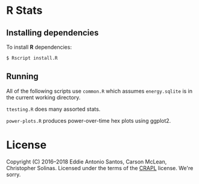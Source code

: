R Stats
=======

Installing dependencies
-----------------------

To install **R** dependencies:

    $ Rscript install.R

Running
-------

All of the following scripts use `common.R` which assumes
`energy.sqlite` is in the current working directory.


`ttesting.R` does many assorted stats.

`power-plots.R` produces power-over-time hex plots using ggplot2.


License
=======

Copyright (C) 2016–2018 Eddie Antonio Santos, Carson McLean, Christopher
Solinas. Licensed under the terms of the
[CRAPL](http://matt.might.net/articles/crapl/) license. We're sorry.
